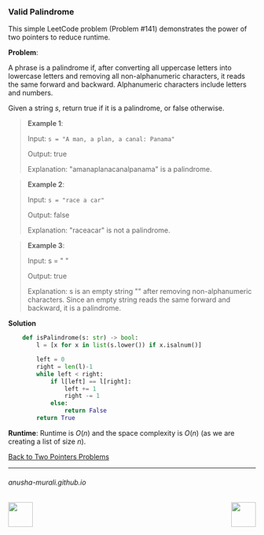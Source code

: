 ### Valid Palindrome

This simple LeetCode problem (Problem #141) demonstrates the power of two pointers to reduce runtime.

**Problem**: 

A phrase is a palindrome if, after converting all uppercase letters into lowercase letters and removing all non-alphanumeric 
characters, it reads the same forward and backward. Alphanumeric characters include letters and numbers.

Given a string $s$, return true if it is a palindrome, or false otherwise.

> **Example 1**:
>
> Input: `s = "A man, a plan, a canal: Panama"`
> 
> Output: true
> 
> Explanation: "amanaplanacanalpanama" is a palindrome.


> **Example 2**:
>
> Input: `s = "race a car"`
> 
> Output: false
> 
> Explanation: "raceacar" is not a palindrome.


> **Example 3**:
>
> Input: s = " "
> 
> Output: true
> 
> Explanation: s is an empty string "" after removing non-alphanumeric characters. Since an empty string reads the same forward and backward, it is a palindrome.
 
**Solution**

```python
    def isPalindrome(s: str) -> bool:
        l = [x for x in list(s.lower()) if x.isalnum()]

        left = 0
        right = len(l)-1
        while left < right:
            if l[left] == l[right]:
                left += 1
                right -= 1
            else:
                return False
        return True
```

**Runtime**: Runtime is $O(n)$ and the space complexity is $O(n)$ (as we are creating a list of size $n$).

[Back to Two Pointers Problems](./problems.md)

* * *
###### anusha-murali.github.io

<img src="https://github.com/anusha-murali/anusha-murali.github.io/assets/111596338/639243aa-2857-4595-a65a-7852762bb002" width="50" height="50" align="left">

[<img src="https://github.com/user-attachments/assets/989cfb30-4fb8-40f8-a812-8a054869aa32" width="50" height="50" align="right">](../index.md)
